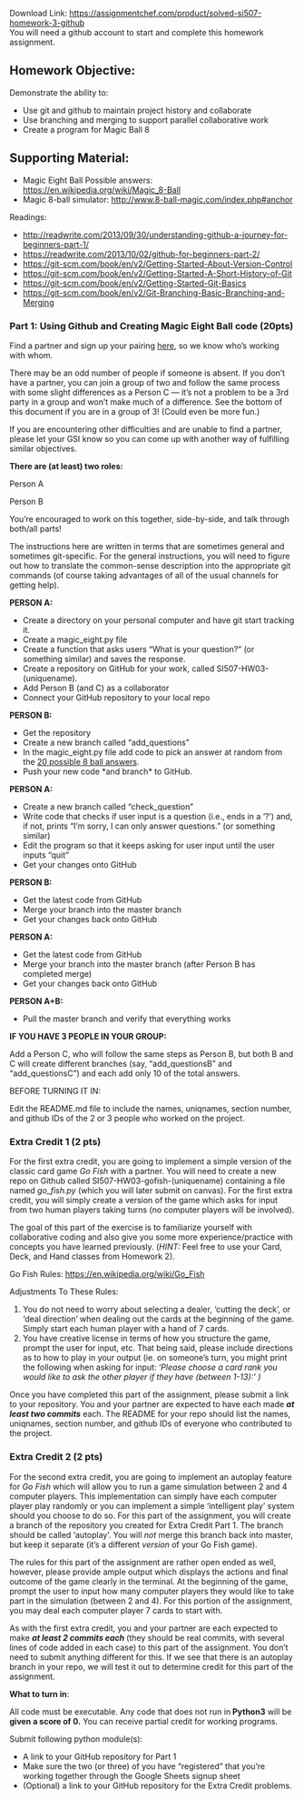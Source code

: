 Download Link: https://assignmentchef.com/product/solved-si507-homework-3-github
<br>
You will need a github account to start and complete this homework assignment.

<h2><strong>Homework Objective:</strong></h2>

Demonstrate the ability to:

<ul>

 <li>Use git and github to maintain project history and collaborate</li>

 <li>Use branching and merging to support parallel collaborative work</li>

 <li>Create a program for Magic Ball 8</li>

</ul>

<h2><strong>Supporting Material:</strong></h2>

<ul>

 <li>Magic Eight Ball Possible answers: <a href="https://en.wikipedia.org/wiki/Magic_8-Ball">https://en.wikipedia.org/wiki/Magic_8-Ball</a></li>

 <li>Magic 8-ball simulator: <a href="http://www.8-ball-magic.com/index.php#anchor">http://www.8-ball-magic.com/index.php#anchor</a></li>

</ul>




Readings:

<ul>

 <li><a href="http://readwrite.com/2013/09/30/understanding-github-a-journey-for-beginners-part-1/">http://readwrite.com/2013/09/30/understanding-github-a-journey-for-beginners-part-1/ </a></li>

 <li><a href="https://readwrite.com/2013/10/02/github-for-beginners-part-2/">https://readwrite.com/2013/10/02/github-for-beginners-part-2/</a></li>

 <li><a href="https://git-scm.com/book/en/v2/Getting-Started-About-Version-Control">https://git-scm.com/book/en/v2/Getting-Started-About-Version-Control</a></li>

 <li><a href="https://git-scm.com/book/en/v2/Getting-Started-A-Short-History-of-Git">https://git-scm.com/book/en/v2/Getting-Started-A-Short-History-of-Git </a></li>

 <li><a href="https://git-scm.com/book/en/v2/Getting-Started-Git-Basics">https://git-scm.com/book/en/v2/Getting-Started-Git-Basics </a></li>

 <li><a href="https://git-scm.com/book/en/v2/Git-Branching-Basic-Branching-and-Merging">https://git-scm.com/book/en/v2/Git-Branching-Basic-Branching-and-Merging</a></li>

</ul>

<h3><strong>Part 1: Using Github and Creating Magic Eight Ball code (20pts)</strong></h3>

Find a partner and sign up your pairing <a href="https://docs.google.com/spreadsheets/d/1IFDv8mPh2TI4GOmt1b3hZRUdZEA6AjCbGIt2AgbfFe8/edit?usp=sharing">here</a>, so we know who’s working with whom.

There may be an odd number of people if someone is absent. If you don’t have a partner, you can join a group of two and follow the same process with some slight differences as a Person C — it’s not a problem to be a 3rd party in a group and won’t make much of a difference. See the bottom of this document if you are in a group of 3! (Could even be more fun.)




If you are encountering other difficulties and are unable to find a partner, please let your GSI know so you can come up with another way of fulfilling similar objectives.




<strong>There are (at least) two roles:</strong>

Person A

Person B




You’re encouraged to work on this together, side-by-side, and talk through both/all parts!




The instructions here are written in terms that are sometimes general and sometimes git-specific. For the general instructions, you will need to figure out how to translate the common-sense description into the appropriate git commands (of course taking advantages of all of the usual channels for getting help).




<strong>PERSON A:</strong>

<ul>

 <li>Create a directory on your personal computer and have git start tracking it.</li>

 <li>Create a magic_eight.py file</li>

 <li>Create a function that asks users “What is your question?” (or something similar) and saves the response.</li>

 <li>Create a repository on GitHub for your work, called SI507-HW03-(uniquename).</li>

 <li>Add Person B (and C) as a collaborator</li>

 <li>Connect your GitHub repository to your local repo</li>

</ul>




<strong>PERSON B:</strong>

<ul>

 <li>Get the repository</li>

 <li>Create a new branch called “add_questions”</li>

 <li>In the magic_eight.py file add code to pick an answer at random from the <a href="https://en.wikipedia.org/wiki/Magic_8-Ball">20 possible 8 ball answers</a>.</li>

 <li>Push your new code *and branch* to GitHub.</li>

</ul>

<strong> </strong>

<strong>PERSON A:</strong>

<ul>

 <li>Create a new branch called “check_question”</li>

 <li>Write code that checks if user input is a question (i.e., ends in a ‘?’) and, if not, prints “I’m sorry, I can only answer questions.” (or something similar)</li>

 <li>Edit the program so that it keeps asking for user input until the user inputs “quit”</li>

 <li>Get your changes onto GitHub</li>

</ul>




<strong>PERSON B:</strong>

<ul>

 <li>Get the latest code from GitHub</li>

 <li>Merge your branch into the master branch</li>

 <li>Get your changes back onto GitHub</li>

</ul>




<strong>PERSON A:</strong>

<ul>

 <li>Get the latest code from GitHub</li>

 <li>Merge your branch into the master branch (after Person B has completed merge)</li>

 <li>Get your changes back onto GitHub</li>

</ul>




<strong>PERSON A+B:</strong>

<ul>

 <li>Pull the master branch and verify that everything works</li>

</ul>







<strong>IF YOU HAVE 3 PEOPLE IN YOUR GROUP:</strong>

Add a Person C, who will follow the same steps as Person B, but both B and C will create different branches (say, “add_questionsB” and “add_questionsC”) and each add only 10 of the total answers.




BEFORE TURNING IT IN:

Edit the README.md file to include the names, uniqnames, section number, and github IDs of the 2 or 3 people who worked on the project.




<h3><strong>Extra Credit 1 (2 pts)</strong></h3>




For the first extra credit, you are going to implement a simple version of the classic card game <em>Go Fish</em> with a partner.  You will need to create a new repo on Github called   SI507-HW03-gofish-(uniquename) containing a file named <em>go_fish.py </em>(which you will later submit on canvas).  For the first extra credit, you will simply create a version of the game which asks for input from two human players taking turns (no computer players will be involved).




The goal of this part of the exercise is to familiarize yourself with collaborative coding and also give you some more experience/practice with concepts you have learned previously. (<em>HINT:</em> Feel free to use your Card, Deck, and Hand classes from Homework 2).




Go Fish Rules: <a href="https://en.wikipedia.org/wiki/Go_Fish">https://en.wikipedia.org/wiki/Go_Fish</a>




Adjustments To These Rules:

<ol>

 <li>You do not need to worry about selecting a dealer, ‘cutting the deck’, or ‘deal direction’ when dealing out the cards at the beginning of the game.  Simply start each human player with a hand of 7 cards.</li>

 <li>You have creative license in terms of how you structure the game, prompt the user for input, etc.  That being said, please include directions as to how to play in your output (ie. on someone’s turn, you might print the following when asking for input: ‘<em>Please choose a card rank you would like to ask the other player if they have (between 1-13):’ )</em></li>

</ol>




Once you have completed this part of the assignment, please submit a link to your repository.  You and your partner are expected to have each made <strong><em>at least two commits</em></strong> each. The README for your repo should list the names, uniqnames, section number, and github IDs of everyone who contributed to the project.

<h3><strong>Extra Credit 2 (2 pts)</strong></h3>

For the second extra credit, you are going to implement an autoplay feature for <em>Go Fish</em> which will allow you to run a game simulation between 2 and 4 computer players.  This implementation can simply have each computer player play randomly or you can implement a simple ‘intelligent play’ system should you choose to do so.  For this part of the assignment, you will create a branch of the repository you created for Extra Credit Part 1. The branch should be called ‘autoplay’. You will <em>not</em> merge this branch back into master, but keep it separate (it’s a different <em>version</em> of your Go Fish game).




The rules for this part of the assignment are rather open ended as well, however, please provide ample output which displays the actions and final outcome of the game clearly in the terminal.  At the beginning of the game, prompt the user to input how many computer players they would like to take part in the simulation (between 2 and 4).  For this portion of the assignment, you may deal each computer player 7 cards to start with.




As with the first extra credit, you and your partner are each expected to make <strong><em>at least 2 commits each </em></strong>(they should be real commits, with several lines of code added in each case) to this part of the assignment.  You don’t need to submit anything different for this. If we see that there is an autoplay branch in your repo, we will test it out to determine credit for this part of the assignment.







<strong>What to turn in</strong>:




All code must be executable. Any code that does not run in<strong> Python3</strong> will be <strong>given a score of 0.</strong>  You can receive partial credit for working programs.

Submit following python module(s):

<ul>

 <li>A link to your GitHub repository for Part 1</li>

 <li>Make sure the two (or three) of you have “registered” that you’re working together through the Google Sheets signup sheet</li>

 <li>(Optional) a link to your GitHub repository for the Extra Credit problems.</li>

</ul>







<strong> </strong>


